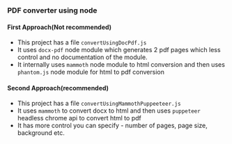 ### PDF converter using node

#### First Approach(Not recommended)

- This project has a file `convertUsingDocPdf.js`
- It uses `docx-pdf` node module which generates 2 pdf pages which less control and no documentation of the module.
- It internally uses `mammoth` node module to html conversion and then uses `phantom.js` node module for html to pdf conversion

#### Second Approach(recommended)

- This project has a file `convertUsingMammothPuppeeteer.js`
- It uses `mammoth` to convert docx to html and then uses `puppeteer` headless chrome api to convert html to pdf
- It has more control you can specify - number of pages, page size, background etc.
